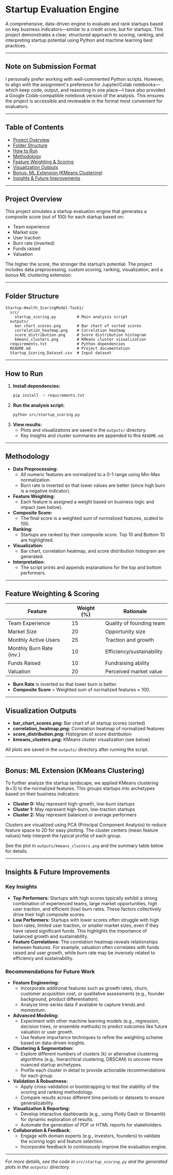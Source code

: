 # Startup Evaluation Engine

A comprehensive, data-driven engine to evaluate and rank startups based on key business indicators—similar to a credit score, but for startups. This project demonstrates a clear, structured approach to scoring, ranking, and interpreting startup potential using Python and machine learning best practices.

---

## Note on Submission Format

I personally prefer working with well-commented Python scripts. However, to align with the assignment's preference for Jupyter/Colab notebooks—which keep code, output, and reasoning in one place—I have also provided a Google Colab-compatible notebook version of the analysis. This ensures the project is accessible and reviewable in the format most convenient for evaluators.

---

## Table of Contents
- [Project Overview](#project-overview)
- [Folder Structure](#folder-structure)
- [How to Run](#how-to-run)
- [Methodology](#methodology)
- [Feature Weighting & Scoring](#feature-weighting--scoring)
- [Visualization Outputs](#visualization-outputs)
- [Bonus: ML Extension (KMeans Clustering)](#bonus-ml-extension-kmeans-clustering)
- [Insights & Future Improvements](#insights--future-improvements)

---

## Project Overview
This project simulates a startup evaluation engine that generates a composite score (out of 100) for each startup based on:
- Team experience
- Market size
- User traction
- Burn rate (inverted)
- Funds raised
- Valuation

The higher the score, the stronger the startup’s potential. The project includes data preprocessing, custom scoring, ranking, visualization, and a bonus ML clustering extension.

---

## Folder Structure
```
Startup-Health_ScoringModel-Task1/
  src/
    startup_scoring.py         # Main analysis script
  outputs/
    bar_chart_scores.png       # Bar chart of sorted scores
    correlation_heatmap.png    # Correlation heatmap
    score_distribution.png     # Score distribution histogram
    kmeans_clusters.png        # KMeans cluster visualization
  requirements.txt             # Python dependencies
  README.md                    # Project documentation
  Startup_Scoring_Dataset.csv  # Input dataset
```

---

## How to Run
1. **Install dependencies:**
   ```bash
   pip install -r requirements.txt
   ```
2. **Run the analysis script:**
   ```bash
   python src/startup_scoring.py
   ```
3. **View results:**
   - Plots and visualizations are saved in the `outputs/` directory.
   - Key insights and cluster summaries are appended to this `README.md`.

---

## Methodology
- **Data Preprocessing:**
  - All numeric features are normalized to a 0-1 range using Min-Max normalization.
  - Burn rate is inverted so that lower values are better (since high burn is a negative indicator).
- **Feature Weighting:**
  - Each feature is assigned a weight based on business logic and impact (see below).
- **Composite Score:**
  - The final score is a weighted sum of normalized features, scaled to 100.
- **Ranking:**
  - Startups are ranked by their composite score. Top 10 and Bottom 10 are highlighted.
- **Visualization:**
  - Bar chart, correlation heatmap, and score distribution histogram are generated.
- **Interpretation:**
  - The script prints and appends explanations for the top and bottom performers.

---

## Feature Weighting & Scoring
| Feature                   | Weight (%) | Rationale                        |
|---------------------------|------------|-----------------------------------|
| Team Experience           | 15         | Quality of founding team          |
| Market Size               | 20         | Opportunity size                  |
| Monthly Active Users      | 25         | Traction and growth               |
| Monthly Burn Rate (inv.)  | 10         | Efficiency/sustainability         |
| Funds Raised              | 10         | Fundraising ability               |
| Valuation                 | 20         | Perceived market value            |

- **Burn Rate** is inverted so that lower burn is better.
- **Composite Score** = Weighted sum of normalized features × 100.

---

## Visualization Outputs
- **bar_chart_scores.png:** Bar chart of all startup scores (sorted)
- **correlation_heatmap.png:** Correlation heatmap of normalized features
- **score_distribution.png:** Histogram of score distribution
- **kmeans_clusters.png:** KMeans cluster visualization (see below)

All plots are saved in the `outputs/` directory after running the script.

---

## Bonus: ML Extension (KMeans Clustering)
To further analyze the startup landscape, we applied KMeans clustering (k=3) to the normalized features. This groups startups into archetypes based on their business indicators:
- **Cluster 0:** May represent high-growth, low-burn startups
- **Cluster 1:** May represent high-burn, low-traction startups
- **Cluster 2:** May represent balanced or average performers

Clusters are visualized using PCA (Principal Component Analysis) to reduce feature space to 2D for easy plotting. The cluster centers (mean feature values) help interpret the typical profile of each group.

See the plot in `outputs/kmeans_clusters.png` and the summary table below for details.

---

## Insights & Future Improvements

### Key Insights
- **Top Performers:** Startups with high scores typically exhibit a strong combination of experienced teams, large market opportunities, high user traction, and efficient (low) burn rates. These factors collectively drive their high composite scores.
- **Low Performers:** Startups with lower scores often struggle with high burn rates, limited user traction, or smaller market sizes, even if they have raised significant funds. This highlights the importance of balanced growth and sustainability.
- **Feature Correlations:** The correlation heatmap reveals relationships between features. For example, valuation often correlates with funds raised and user growth, while burn rate may be inversely related to efficiency and sustainability.

### Recommendations for Future Work
- **Feature Engineering:**
  - Incorporate additional features such as growth rates, churn, customer acquisition cost, or qualitative assessments (e.g., founder background, product differentiation).
  - Analyze time-series data if available to capture trends and momentum.
- **Advanced Modeling:**
  - Experiment with other machine learning models (e.g., regression, decision trees, or ensemble methods) to predict outcomes like future valuation or user growth.
  - Use feature importance techniques to refine the weighting scheme based on data-driven insights.
- **Clustering & Segmentation:**
  - Explore different numbers of clusters (k) or alternative clustering algorithms (e.g., hierarchical clustering, DBSCAN) to uncover more nuanced startup archetypes.
  - Profile each cluster in detail to provide actionable recommendations for each group.
- **Validation & Robustness:**
  - Apply cross-validation or bootstrapping to test the stability of the scoring and ranking methodology.
  - Compare results across different time periods or datasets to ensure generalizability.
- **Visualization & Reporting:**
  - Develop interactive dashboards (e.g., using Plotly Dash or Streamlit) for dynamic exploration of results.
  - Automate the generation of PDF or HTML reports for stakeholders.
- **Collaboration & Feedback:**
  - Engage with domain experts (e.g., investors, founders) to validate the scoring logic and feature selection.
  - Incorporate feedback to continuously improve the evaluation engine.

---

*For more details, see the code in `src/startup_scoring.py` and the generated plots in the `outputs/` directory.*
